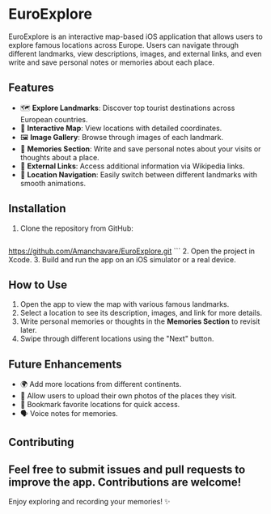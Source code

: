 # EuroExplore

EuroExplore is an interactive map-based iOS application that allows users to explore famous
 locations across Europe. Users can navigate through different landmarks, view descriptions, 
images, and external links, and even write and save personal notes or memories about each place.

## Features

- 🗺️ **Explore Landmarks**: Discover top tourist destinations across European countries.
- 📍 **Interactive Map**: View locations with detailed coordinates.
- 🖼️ **Image Gallery**: Browse through images of each landmark.
- 📝 **Memories Section**: Write and save personal notes about your visits or thoughts about a place.
- 🔗 **External Links**: Access additional information via Wikipedia links.
- 📌 **Location Navigation**: Easily switch between different landmarks with smooth animations.

## Installation

1. Clone the repository from GitHub:
   ```sh
https://github.com/Amanchavare/EuroExplore.git   ```
2. Open the project in Xcode.
3. Build and run the app on an iOS simulator or a real device.

## How to Use

1. Open the app to view the map with various famous landmarks.
2. Select a location to see its description, images, and link for more details.
3. Write personal memories or thoughts in the **Memories Section** to revisit later.
4. Swipe through different locations using the "Next" button.

## Future Enhancements

- 🌍 Add more locations from different continents.
- 📸 Allow users to upload their own photos of the places they visit.
- 🔖 Bookmark favorite locations for quick access.
- 🗣️ Voice notes for memories.

## Contributing

Feel free to submit issues and pull requests to improve the app. Contributions are welcome!
---

Enjoy exploring and recording your memories! ✨

